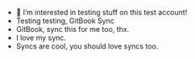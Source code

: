 - 👀 I’m interested in testing stuff on this test account!
- Testing testing, GitBook Sync
- GitBook, sync this for me too, thx.
- I love my sync.
- Syncs are cool, you should love syncs too.

<!---
asaleemcsr/asaleemcsr is a ✨ special ✨ repository because its `README.md` (this file) appears on your GitHub profile.
You can click the Preview link to take a look at your changes.
--->
